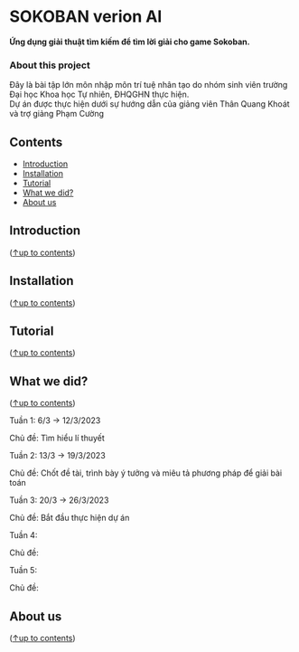 # SOKOBAN verion AI
**Ứng dụng giải thuật tìm kiếm để tìm lời giải cho game Sokoban.**

### About this project
Đây là bài tập lớn môn nhập môn trí tuệ nhân tạo do nhóm sinh viên trường Đại học Khoa học Tự nhiên, ĐHQGHN thực hiện. \
Dự án được thực hiện dưới sự hướng dẫn của giảng viên Thân Quang Khoát và trợ giảng Phạm Cường 
## Contents
- [Introduction](#introduction)
- [Installation](#installation)
- [Tutorial](#tutorial)
- [What we did?](#what-we-did)
- [About us](#about-us)

## Introduction
  ([↑up to contents](#contents))
## Installation
  ([↑up to contents](#contents))
## Tutorial
  ([↑up to contents](#contents))
## What we did?
  ([↑up to contents](#contents))
  
  Tuần 1: 6/3 -> 12/3/2023
  
  Chủ đề: Tìm hiểu lí thuyết

  Tuần 2: 13/3 -> 19/3/2023
  
  Chủ đề: Chốt đề tài, trình bày ý tưởng và miêu tả phương pháp để giải bài toán

  Tuần 3: 20/3 -> 26/3/2023
  
  Chủ đề: Bắt đầu thực hiện dự án

  Tuần 4: 
  
  Chủ đề:

  Tuần 5: 
  
  Chủ đề:
## About us
  ([↑up to contents](#contents))

